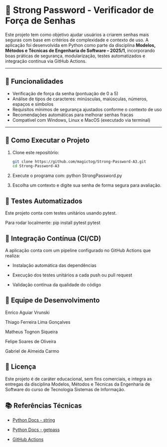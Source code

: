 # 🔐 Strong Password - Verificador de Força de Senhas

Este projeto tem como objetivo ajudar usuários a criarem senhas mais seguras com base em critérios de complexidade e contexto de uso. A aplicação foi desenvolvida em Python como parte da disciplina **Modelos, Métodos e Técnicas de Engenharia de Software – 2025/1**, incorporando boas práticas de segurança, modularização, testes automatizados e integração contínua via GitHub Actions.

---

## 📌 Funcionalidades

- Verificação de força da senha (pontuação de 0 a 5)
- Análise de tipos de caracteres: minúsculas, maiúsculas, números, espaços e símbolos
- Requisitos mínimos de segurança ajustados conforme o contexto de uso
- Recomendações automáticas para melhorar senhas fracas
- Compatível com Windows, Linux e MacOS (executado via terminal)

---

## 🚀 Como Executar o Projeto

1. Clone este repositório:
   ```bash
   git clone https://github.com/magictog/Strong-Password-A3.git
   cd Strong-Password-A3

2. Execute o programa com:
    python StrongPassword.py

3. Escolha um contexto e digite sua senha de forma segura para avaliação.

## 🧪 Testes Automatizados
Este projeto conta com testes unitários usando pytest.

Para rodar localmente:
    pip install pytest
    pytest

## 🔁 Integração Contínua (CI/CD)
A aplicação conta com um pipeline configurado no GitHub Actions que realiza:

- Instalação automática das dependências

- Execução dos testes unitários a cada push ou pull request

- Validação contínua da qualidade do código

## 👥 Equipe de Desenvolvimento
Enrico Aguiar Vrunski

Thiago Ferreira Lima Gonçalves

Matheus Tognon Siqueira

Felipe Soares de Oliveira

Gabriel de Almeida Carmo

## 📄 Licença
Este projeto é de caráter educacional, sem fins comerciais, e integra as entregas da disciplina Modelos, Métodos e Técnicas da Engenharia de Software do curso de Tecnologia Sistemas de Informação.

## 📚 Referências Técnicas
- [Python Docs - string](https://docs.python.org/3/library/string.html)

- [Python Docs - getpass](https://docs.python.org/3/library/getpass.html)

- [GitHub Actions](https://docs.github.com/en/actions)








